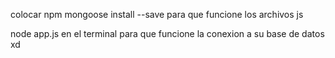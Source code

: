 colocar npm mongoose install --save para que funcione los archivos js 

node app.js en el terminal para que funcione la conexion a su base de datos xd

